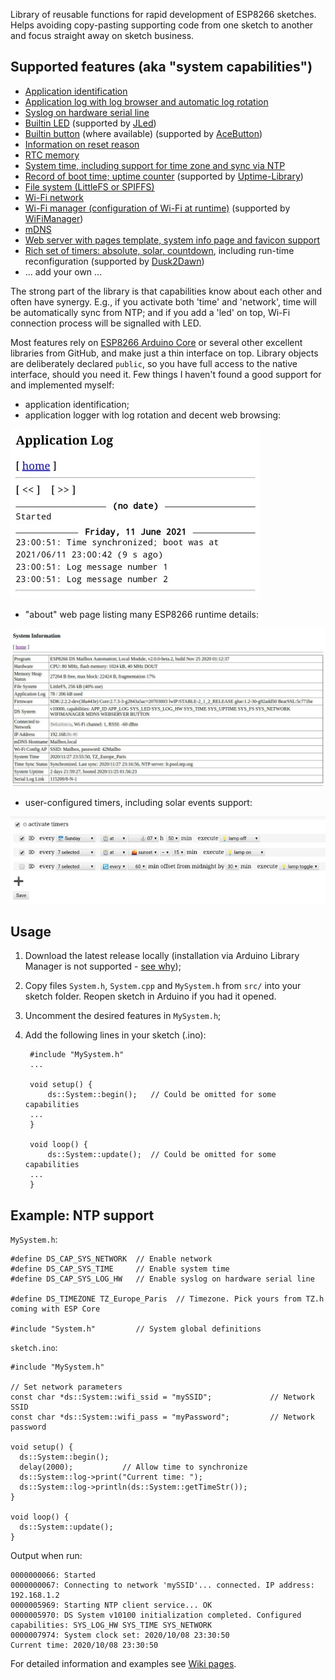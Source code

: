 Library of reusable functions for rapid development of ESP8266 sketches. Helps avoiding copy-pasting supporting code from one sketch to another and focus straight away on sketch business.

Supported features (aka "system capabilities")
-----------------------------------------------
* [Application identification](https://github.com/denis-stepanov/esp-ds-system/wiki/DS_CAP_APP_ID)
* [Application log with log browser and automatic log rotation](https://github.com/denis-stepanov/esp-ds-system/wiki/DS_CAP_APP_LOG)
* [Syslog on hardware serial line](https://github.com/denis-stepanov/esp-ds-system/wiki/DS_CAP_SYS_LOG_HW)
* [Builtin LED](https://github.com/denis-stepanov/esp-ds-system/wiki/DS_CAP_SYS_LED) (supported by [JLed](https://github.com/jandelgado/jled))
* [Builtin button](https://github.com/denis-stepanov/esp-ds-system/wiki/DS_CAP_BUTTON) (where available) (supported by [AceButton](https://github.com/bxparks/AceButton))
* [Information on reset reason](https://github.com/denis-stepanov/esp-ds-system/wiki/DS_CAP_SYS_RESET)
* [RTC memory](https://github.com/denis-stepanov/esp-ds-system/wiki/DS_CAP_SYS_RTCMEM)
* [System time, including support for time zone and sync via NTP](https://github.com/denis-stepanov/esp-ds-system/wiki/DS_CAP_SYS_TIME)
* [Record of boot time; uptime counter](https://github.com/denis-stepanov/esp-ds-system/wiki/DS_CAP_SYS_UPTIME) (supported by [Uptime-Library](https://github.com/YiannisBourkelis/Uptime-Library))
* [File system (LittleFS or SPIFFS)](https://github.com/denis-stepanov/esp-ds-system/wiki/DS_CAP_SYS_FS)
* [Wi-Fi network](https://github.com/denis-stepanov/esp-ds-system/wiki/DS_CAP_SYS_NETWORK)
* [Wi-Fi manager (configuration of Wi-Fi at runtime)](https://github.com/denis-stepanov/esp-ds-system/wiki/DS_CAP_WIFIMANAGER) (supported by [WiFiManager](https://github.com/tzapu/WiFiManager))
* [mDNS](https://github.com/denis-stepanov/esp-ds-system/wiki/DS_CAP_MDNS)
* [Web server with pages template, system info page and favicon support](https://github.com/denis-stepanov/esp-ds-system/wiki/DS_CAP_WEBSERVER)
* [Rich set of timers: absolute, solar, countdown](https://github.com/denis-stepanov/esp-ds-system/wiki/DS_CAP_TIMERS), including run-time reconfiguration (supported by [Dusk2Dawn](https://github.com/dmkishi/Dusk2Dawn))
* ... add your own ...

The strong part of the library is that capabilities know about each other and often have synergy. E.g., if you activate both 'time' and 'network', time will be automatically sync from NTP; and if you add a 'led' on top, Wi-Fi connection process will be signalled with LED.

Most features rely on [ESP8266 Arduino Core](https://github.com/esp8266/Arduino) or several other excellent libraries from GitHub, and make just a thin interface on top. Library objects are deliberately declared `public`, so you have full access to the native interface, should you need it. Few things I haven't found a good support for and implemented myself:

* application identification;
* application logger with log rotation and decent web browsing:

![App Log](/doc/images/web-log.jpg)

* "about" web page listing many ESP8266 runtime details:

![About](/doc/images/web-about.jpg)

* user-configured timers, including solar events support:

![Web Timers](/doc/images/web-timers.jpg)

Usage
------
1. Download the latest release locally (installation via Arduino Library Manager is not supported - [see why](https://github.com/denis-stepanov/esp-ds-system/wiki/Design#use-of-c-preprocessor));
2. Copy files `System.h`, `System.cpp` and `MySystem.h` from `src/` into your sketch folder. Reopen sketch in Arduino if you had it opened.
3. Uncomment the desired features in `MySystem.h`;
4. Add the following lines in your sketch (.ino):

		#include "MySystem.h"
		...

		void setup() {
	  		ds::System::begin();   // Could be omitted for some capabilities
	  	...
		}

		void loop() {
	  		ds::System::update();  // Could be omitted for some capabilities
	  	...
		}

Example: NTP support
--------------------

`MySystem.h`:

	#define DS_CAP_SYS_NETWORK  // Enable network
	#define DS_CAP_SYS_TIME     // Enable system time
	#define DS_CAP_SYS_LOG_HW   // Enable syslog on hardware serial line

	#define DS_TIMEZONE TZ_Europe_Paris  // Timezone. Pick yours from TZ.h coming with ESP Core

	#include "System.h"         // System global definitions

`sketch.ino`:

	#include "MySystem.h"

	// Set network parameters
	const char *ds::System::wifi_ssid = "mySSID";             // Network SSID
	const char *ds::System::wifi_pass = "myPassword";         // Network password

	void setup() {
	  ds::System::begin();
	  delay(2000);           // Allow time to synchronize
	  ds::System::log->print("Current time: ");
	  ds::System::log->println(ds::System::getTimeStr());  
	}

	void loop() {
	  ds::System::update();
	}

Output when run:

	0000000066: Started
	0000000067: Connecting to network 'mySSID'... connected. IP address: 192.168.1.2
	0000005969: Starting NTP client service... OK
	0000005970: DS System v10100 initialization completed. Configured capabilities: SYS_LOG_HW SYS_TIME SYS_NETWORK
	0000007974: System clock set: 2020/10/08 23:30:50
	Current time: 2020/10/08 23:30:50

For detailed information and examples see [Wiki pages](https://github.com/denis-stepanov/esp-ds-system/wiki/Capabilities).
